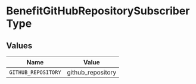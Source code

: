 # BenefitGitHubRepositorySubscriberType


## Values

| Name                | Value               |
| ------------------- | ------------------- |
| `GITHUB_REPOSITORY` | github_repository   |